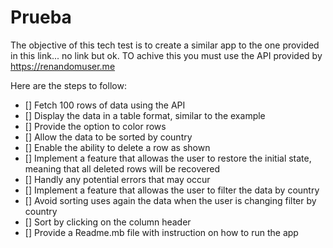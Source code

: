 # Prueba

The objective of this tech test is to create a similar app to the one provided in this link... no link but ok. TO achive this you must use the API provided by https://renandomuser.me

Here are the steps to follow:

- [] Fetch 100 rows of data using the API
- [] Display the data in a table format, similar to the example
- [] Provide the option to color rows
- [] Allow the data to be sorted by country
- [] Enable the ability to delete a row as shown
- [] Implement a feature that allowas the user to restore the initial state, meaning that all deleted rows will be recovered
- [] Handly any potential errors that may occur
- [] Implement a feature that allowas the user to filter the data by country
- [] Avoid sorting uses again the data when the user is changing filter by country
- [] Sort by clicking on the column header
- [] Provide a Readme.mb file with instruction on how to run the app
